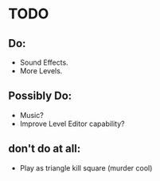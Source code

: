 # TODO

## Do:

- Sound Effects.
- More Levels.

## Possibly Do:

- Music?
- Improve Level Editor capability?

## don't do at all:

- Play as triangle kill square (murder cool)